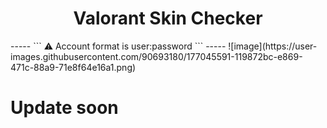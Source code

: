<h1 align="center">Valorant Skin Checker</h1>
-----
```
⚠️ Account format is user:password 
```
-----
![image](https://user-images.githubusercontent.com/90693180/177045591-119872bc-e869-471c-88a9-71e8f64e16a1.png)

# Update soon 
